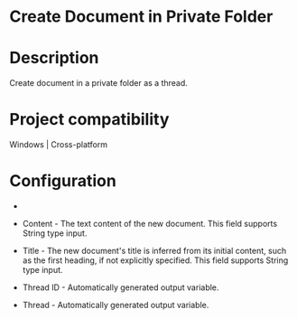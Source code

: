 ﻿# Create Document in Private Folder

# Description

Create document in a private folder as a thread.

# Project compatibility

Windows | Cross-platform

# Configuration

* 
* Content - The text content of the new document. This field supports String type input.
* Title - The new document's title is inferred from its initial content, such as the first heading, if not explicitly specified. This field supports String type input.









* Thread ID - Automatically generated output variable.
* Thread - Automatically generated output variable.
